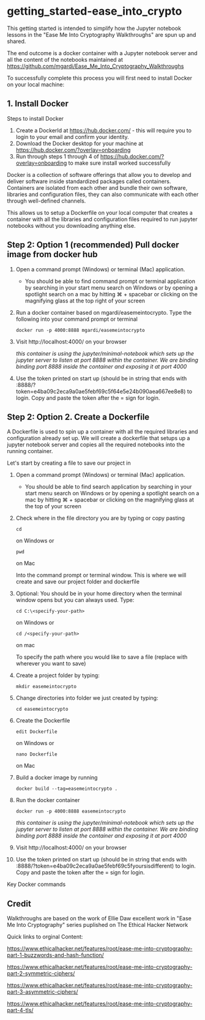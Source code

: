 # getting_started-ease_into_crypto

This getting started is intended to simplify how the Jupyter notebook lessons in the "Ease Me Into Cryptography Walkthroughs" are spun up and shared.

The end outcome is a docker container with a Jupyter notebook server and all the content of the notebooks maintained at https://github.com/mgardi/Ease_Me_Into_Cryptography_Walkthroughs

To successfully complete this process you will first need to install Docker on your local machine:

## 1. Install Docker

Steps to install Docker

1. Create a DockerId at https://hub.docker.com/ - this will require you to login to your email and confirm your identity.
2. Download the Docker desktop for your machine at https://hub.docker.com/?overlay=onboarding
3. Run through steps 1 through 4 of https://hub.docker.com/?overlay=onboarding to make sure install worked successfully

Docker is a collection of software offerings that allow you to develop and deliver software inside standardized packages called containers. Containers are isolated from each other and bundle their own software, libraries and configuration files, they can also communicate with each other through well-defined channels.

This allows us to setup a Dockerfile on your local computer that creates a container with all the libraries and configuration files required to run jupyter notebooks without you downloading anything else.

## Step 2: Option 1 (recommended) Pull docker image from docker hub

1. Open a command prompt (Windows) or terminal (Mac) application.

    * You should be able to find command prompt or terminal application by searching in your start menu search on Windows or by opening a spotlight search on a mac by hitting ⌘ + spacebar or clicking on the magnifying glass at the top right of your screen

2. Run a docker container based on mgardi/easemeintocrypto. Type the following into your command prompt or terminal
    ```
    docker run -p 4000:8888 mgardi/easemeintocrypto
    ```
3. Visit http://localhost:4000/ on your browser

    *this container is using the jupyter/minimal-notebook which sets up the jupyter server to listen at port 8888 within the container. We are binding binding port 8888 inside the container and exposing it at port 4000*

4. Use the token printed on start up (should be in string that ends with :8888/?token=e4ba09c2eca9a0ae5febf69c5f64e5e24b090aea667ee8e8) to login. Copy and paste the token after the = sign for login.

## Step 2: Option 2. Create a Dockerfile

A Dockerfile is used to spin up a container with all the required libraries and configuration already set up. We will create a dockerfile that setups up a jupyter notebook server and copies all the required notebooks into the running container.

Let's start by creating a file to save our project in
1. Open a command prompt (Windows) or terminal (Mac) application.

    * You should be able to find search application by searching in your start menu search on Windows or by opening a spotlight search on a mac by hitting ⌘ + spacebar or clicking on the magnifying glass at the top of your screen

2. Check where in the file directory you are by typing or copy pasting

    ```
    cd
    ```
    on Windows or

    ```
    pwd
    ```
    on Mac

    Into the command prompt or terminal window. This is where we will create and save our project folder and dockerfile

3. Optional: You should be in your home directory when the terminal window opens but you can always used. Type:
    ```
    cd C:\<specify-your-path>
    ```
    on Windows or

    ```
    cd /<specify-your-path>
    ```
    on mac

    To specify the path where you would like to save a file (replace <specify-your-path> with wherever you want to save)

4. Create a project folder by typing:
    ```
    mkdir easemeintocrypto
    ```
5. Change directories into folder we just created by typing:
    ```
    cd easemeintocrypto
    ```
6. Create the Dockerfile
    ```
    edit Dockerfile
    ```
    on Windows or

    ```
    nano Dockerfile
    ```
    on Mac

7. Build a docker image by running
    ```
    docker build --tag=easemeintocrypto .
    ```

8. Run the docker container
    ```
    docker run -p 4000:8888 easemeintocrypto
    ```
    *this container is using the jupyter/minimal-notebook which sets up the jupyter server to listen at port 8888 within the container. We are binding binding port 8888 inside the container and exposing it at port 4000*

9. Visit http://localhost:4000/ on your browser

10. Use the token printed on start up (should be in string that ends with :8888/?token=e4ba09c2eca9a0ae5febf69c5fyoursisdifferent) to login. Copy and paste the token after the = sign for login.

Key Docker commands


## Credit 

Walkthroughs are based on the work of Ellie Daw excellent work in "Ease Me Into Cryptography" series puplished on The Ethical Hacker Network

Quick links to orginal Content:

https://www.ethicalhacker.net/features/root/ease-me-into-cryptography-part-1-buzzwords-and-hash-function/

https://www.ethicalhacker.net/features/root/ease-me-into-cryptography-part-2-symmetric-ciphers/

https://www.ethicalhacker.net/features/root/ease-me-into-cryptography-part-3-asymmetric-ciphers/

https://www.ethicalhacker.net/features/root/ease-me-into-cryptography-part-4-tls/
